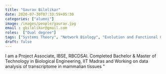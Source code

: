 ```yaml
---
title: "Gaurav Bilolikar"
date: 2020-07-30T07:33:59+05:30
categories: ["alumni"]
image: /images/people/gaurav.jpg
email : gbilolikar@gmail.com
roles:  ["Dual degree"]
tags: ["Systems Theory", "Network Biology", "Evolution and Functional Genomics", "Synthetic Biology"]
draft: false
---
```

I am a Project Associate, IBSE, RBCDSAI. Completed Bachelor & Master of Technology in Biological Engineering, IIT Madras and Working on data analysis of transcriptome in mammalian tissues "